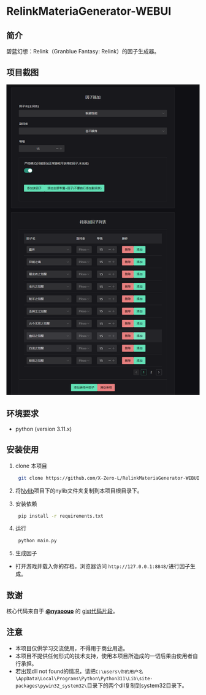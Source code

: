 # RelinkMateriaGenerator-WEBUI

## 简介

碧蓝幻想：Relink（Granblue Fantasy: Relink）的因子生成器。

## 项目截图

![](/screenshot/1.png)

## 环境要求

- python (version 3.11.x)

## 安装使用

1. clone 本项目

   ```bash
    git clone https://github.com/X-Zero-L/RelinkMateriaGenerator-WEBUI.git"
    ```

2. 将[Nylib](https://github.com/nyaoouo/NyLib)项目下的nylib文件夹复制到本项目根目录下。

3. 安装依赖

   ```bash
    pip install -r requirements.txt
    ```
    
4. 运行

   ```bash
    python main.py
   ```

5. 生成因子
- 打开游戏并载入你的存档，浏览器访问 `http://127.0.0.1:8848/`进行因子生成。

## 致谢
核心代码来自于 **[@nyaoouo](https://github.com/nyaoouo)** 的 [gist代码片段](https://gist.github.com/nyaoouo/c32b8c93e4505eb393b75df2e0ecd23b)。

## 注意

- 本项目仅供学习交流使用，不得用于商业用途。
- 本项目不提供任何形式的技术支持，使用本项目所造成的一切后果由使用者自行承担。
- 若出现dll not found的情况，请把`C:\users\你的用户名\AppData\Local\Programs\Python\Python311\Lib\site-packages\pywin32_system32\`目录下的两个dll复制到system32目录下。